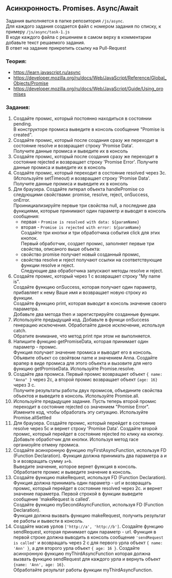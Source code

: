 ## Асинхронность. Promises. Async/Await

Задания выполняется в папке репозитория `/js/async`.  
Для каждого задания создается файл с номером задания по списку, к примеру `/js/async/task-1.js`  
В коде каждого файла с решением в самом верху в комментарии добавьте текст решаемого задания.  
В ответ на задание прикрепить ссылку на Pull-Request

### Теория:
* https://learn.javascript.ru/async
* https://developer.mozilla.org/ru/docs/Web/JavaScript/Reference/Global_Objects/Promise
* https://developer.mozilla.org/ru/docs/Web/JavaScript/Guide/Using_promises

### Задания:
1. Создайте промис, который постоянно находиться в состоянии pending.  
В конструкторе промиса выведите в консоль сообщение "Promise is created".
1. Создайте промис, который после создания сразу же переходит в состояние resolve и возвращает строку 'Promise Data'.  
Получите данные промиса и выведите их в консоль
1. Создайте промис, который после создания сразу же переходит в состояние rejected и возвращает строку 'Promise Error'.
Получите данные промиса и выведите их в консоль
1. Создайте промис, который переходит в состояние resolved через 3с. (Используйте setTimeout) и возвращает строку 'Promise Data'.  
Получите данные промиса и выведите их в консоль
1. Для браузера. Создайте литерал объекта handlePromise со следующими свойствами: promise, resolve, reject, onSuccess, onError.  
Проинициализируйте первые три свойства null, а последние два функциями, которые принимают один параметр и выводят в консоль сообщения:  
    * первая - `Promise is resolved with data: ${paramName}`
    * вторая - `Promise is rejected with error: ${paramName}`  
Создайте три кнопки и три обработчика события click для этих кнопок.  
Первый обработчик, создает промис, заполняет первые три свойства, описаного выше объекта: 
    * свойство promise получает новый созданный промис,
    * свойства resolve и reject получают ссылки на соответствующие функции resolve и reject.   
Следующие два обработчика запускают методы resolve и reject.
1. Создайте промис, который через 1 с возвращает строку "My name is".  
Создайте функцию onSuccess, которая получает один параметр, прибавляет к нему Ваше имя и возвращает новую строку из функции.  
Создайте функцию print, которая выводит в консоль значение своего параметра.  
Добавьте два метода then и зарегистрируйте созданные функции.
1. Используйте предыдущий код. Добавьте в функци onSuccess генерацию исключения. Обработайте даное исключение, используя catch.  
Обратите внимание, что метод print при этом не выполняется.
1. Напишите функцию getPromiseData, которая принимает один параметр - промис.  
Функция получает значение промиса и выводит его в консоль. Объявите объект со свойтвом name и значением Anna.
Создайте врапер в виде промиса для этого объекта и вызовите для него функцию getPromiseData. Используйте Promise.resolve.
1. Создайте два промиса. Первый промис возвращает объект `{ name: "Anna" }` через 2с, а второй промис возвращает объект `{age: 16}` через 3 с.  
Получите результаты работы двух промисов, объедините свойства объектов и выведите в консоль. Используйте Promise.all.
1. Используйте предыдущее задание. Пусть теперь второй промис переходит в состояние rejected со значением "Promise Error".  
Измените код, чтобы обработать эту ситуацию. Используйте Promise.allSettled 
1. Для браузера. Создайте промис, который перейдет в состояние resolve через 5с и вернет строку 'Promise Data'.
Создайте второй промис, который перейдет в состояние rejected по клику на кнопку. Добавьте обработчик для кнопки.
Используя метод race организуйте отмену промиса.
1. Создайте асинхронную функцию myFirstAsyncFunction, используя FD (Function Declaration). Функция должна принимать два параметра a и b и возвращать сумму `a+b`.   
Выведите значение, которое вернет функция в консоль. Обработаете промис и выведите значение в консоль.
1. Cоздайте функцию makeRequest, используя FD (Function Declaration).  
Функция должна принимать один параметр - url и возвращать промис, который перейдет в состояние resolved через 2с. и вернет значение параметра.
Первой строкой в функции выведите сообщение 'makeRequest is called'.  
Cоздайте функцию mySecondAsyncFunction, используя FD (Function Declaration).  
Функция должна вызвать функцию makeRequest, получить результат ее работы и вывести в консоль.
1. Создайте масив урлов `['http://a', 'http://b']`.  Создайте функцию sendRequest, которая принимает один параметр - url.
Функция в первой строке должна выводить в консоль сообщение `'sendRequest is called'` и возвращать через 2 с для первого урла объект `{ name: 'Ann' }`, а для второго урла объект `{ age: 16 }`.
Создайте асинхронную функцию myThirdAsyncFunction которая должна вызвать функцию sendRequest для каждого урла и вернуть объект `{name: 'Ann', age: 16}`.  
Обработайте результат работы функции myThirdAsyncFunction.

